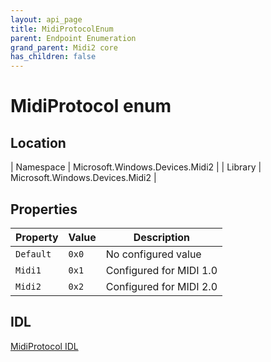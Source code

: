 ```yaml
---
layout: api_page
title: MidiProtocolEnum
parent: Endpoint Enumeration
grand_parent: Midi2 core
has_children: false
---
```


# MidiProtocol enum

## Location

| Namespace | Microsoft.Windows.Devices.Midi2 |
| Library | Microsoft.Windows.Devices.Midi2 |

## Properties

| Property | Value | Description |
| --------------- | ---------- | ----------- |
| `Default` | `0x0` | No configured value | 
| `Midi1` | `0x1` | Configured for MIDI 1.0 | 
| `Midi2` | `0x2` | Configured for MIDI 2.0 | 

## IDL

[MidiProtocol IDL](https://github.com/microsoft/MIDI/blob/main/src/app-sdk/winrt/MidiProtocolEnum.idl)
